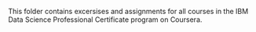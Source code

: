 This folder contains excersises and assignments for all courses in the IBM Data Science Professional Certificate program on Coursera.
